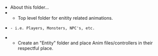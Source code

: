 * About this folder...
*   - Top level folder for enitity related animations. 
*     - i.e. Players, Monsters, NPC's, etc.
*   - Create an "Entity" folder and place Anim files/controllers in their respectful place.